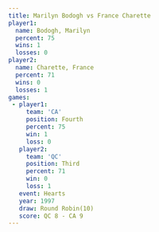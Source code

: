 ```yaml
---
title: Marilyn Bodogh vs France Charette
player1:                
  name: Bodogh, Marilyn 
  percent: 75           
  wins: 1               
  losses: 0             
player2:                
  name: Charette, France
  percent: 71           
  wins: 0               
  losses: 1             
games:
 - player1:          
     team: 'CA'      
     position: Fourth
     percent: 75     
     win: 1          
     loss: 0         
   player2:         
     team: 'QC'     
     position: Third
     percent: 71    
     win: 0         
     loss: 1        
   event: Hearts        
   year: 1997           
   draw: Round Robin(10)
   score: QC 8 - CA 9   
---
```

